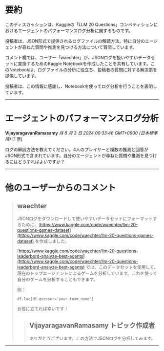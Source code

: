 # 要約 
このディスカッションは、Kaggleの「LLM 20 Questions」コンペティションにおけるエージェントのパフォーマンスログ分析に関するものです。

投稿者は、JSON形式で提供されるログファイルの解読方法、特に自分のエージェントが尋ねた質問や推測を見つける方法について質問しています。

コメント欄では、ユーザー「waechter」が、JSONログを扱いやすいデータセットに変換するためのKaggle Notebookを作成したことを共有しています。このNotebookは、ログファイルの分析に役立ち、投稿者の質問に対する解決策を提供しています。

投稿者は、この情報に感謝し、Notebookを使ってログ分析を行うことを表明しています。


---
# エージェントのパフォーマンスログ分析

**VijayaragavanRamasamy** *月 6 月 3 日 2024 00:33:46 GMT+0900 (日本標準時)* (1 票)

ログの解読方法を教えてください。4人のプレイヤーと複数の推測と回答がJSON形式で含まれています。自分のエージェントが尋ねた質問や推測を見つけるにはどうすればよいですか？

---
# 他のユーザーからのコメント

> ## waechter
> 
> JSONログをダウンロードして使いやすいデータセットにフォーマットするために、[https://www.kaggle.com/code/waechter/llm-20-questions-games-dataset](https://www.kaggle.com/code/waechter/llm-20-questions-games-dataset) を作成しました。
> 
> [https://www.kaggle.com/code/waechter/llm-20-questions-leaderbord-analyze-best-agents](https://www.kaggle.com/code/waechter/llm-20-questions-leaderbord-analyze-best-agents) では、このデータセットを使用して、現在のトップエージェントによるゲームを分析しています。これを使って自分のゲームを分析することもできます。
> 
> 例：
> 
> `df.loc[df.guesser='your_team_name']`
> 
> お役に立てれば幸いです！
> 
> 
> 
> > ## VijayaragavanRamasamy トピック作成者
> > 
> > ありがとうございます。この方法でJSONログを分析してみます。
> > 
> > 
> > 
---

